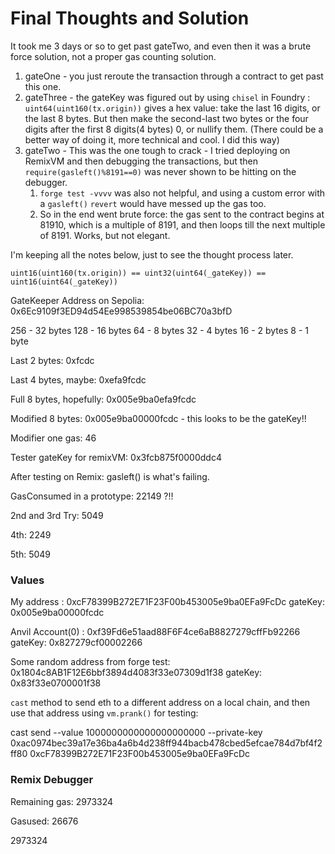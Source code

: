 # Final Thoughts and Solution

It took me 3 days or so to get past gateTwo, and even then it was a brute force solution, not a proper gas counting solution.

1. gateOne - you just reroute the transaction through a contract to get past this one.
2. gateThree - the gateKey was figured out by using `chisel` in Foundry :
   `uint64(uint160(tx.origin))` gives a hex value: take the last 16 digits, or the last 8 bytes. But then make the second-last two bytes or the four digits after the first 8 digits(4 bytes) 0, or nullify them. (There could be a better way of doing it, more technical and cool. I did this way)
3. gateTwo - This was the one tough to crack - I tried deploying on RemixVM and then debugging the transactions, but then `require(gasleft()%8191==0)` was never shown to be hitting on the debugger.
   1. `forge test -vvvv` was also not helpful, and using a custom error with a `gasleft()` `revert` would have messed up the gas too.
   2. So in the end went brute force: the gas sent to the contract begins at 81910, which is a multiple of 8191, and then loops till the next multiple of 8191. Works, but not elegant.

I'm keeping all the notes below, just to see the thought process later.

```solidity
uint16(uint160(tx.origin)) == uint32(uint64(_gateKey)) == uint16(uint64(_gateKey))

```

GateKeeper Address on Sepolia: 0x6Ec9109f3ED94d54Ee998539854be06BC70a3bfD

256 - 32 bytes
128 - 16 bytes
64 - 8 bytes
32 - 4 bytes
16 - 2 bytes
8 - 1 byte

Last 2 bytes: 0xfcdc

Last 4 bytes, maybe: 0xefa9fcdc

Full 8 bytes, hopefully: 0x005e9ba0efa9fcdc

Modified 8 bytes: 0x005e9ba00000fcdc - this looks to be the gateKey!!

Modifier one gas: 46

Tester gateKey for remixVM: 0x3fcb875f0000ddc4

After testing on Remix: gasleft() is what's failing.

GasConsumed in a prototype: 22149 ?!!

2nd and 3rd Try: 5049

4th: 2249

5th: 5049

### Values

My address : 0xcF78399B272E71F23F00b453005e9ba0EFa9FcDc
gateKey: 0x005e9ba00000fcdc

Anvil Account(0) : 0xf39Fd6e51aad88F6F4ce6aB8827279cffFb92266
gateKey: 0x827279cf00002266

Some random address from forge test: 0x1804c8AB1F12E6bbf3894d4083f33e07309d1f38
gateKey: 0x83f33e0700001f38

`cast` method to send eth to a different address on a local chain, and then use that address using `vm.prank()` for testing:

cast send --value 1000000000000000000000 --private-key 0xac0974bec39a17e36ba4a6b4d238ff944bacb478cbed5efcae784d7bf4f2ff80 0xcF78399B272E71F23F00b453005e9ba0EFa9FcDc

### Remix Debugger

Remaining gas: 2973324

Gasused: 26676

2973324
